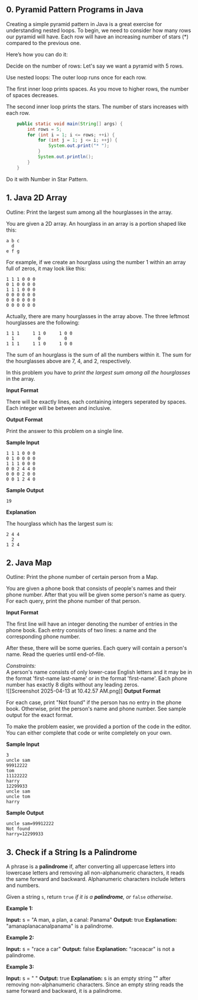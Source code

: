 ## 0. Pyramid Pattern Programs in Java

Creating a simple pyramid pattern in Java is a great exercise for understanding nested loops. To begin, we need to
consider how many rows our pyramid will have. Each row will have an increasing number of stars (*) compared to the
previous one.

Here’s how you can do it:

Decide on the number of rows: Let's say we want a pyramid with 5 rows.

Use nested loops:
The outer loop runs once for each row.

The first inner loop prints spaces. As you move to higher rows, the number of spaces decreases.

The second inner loop prints the stars. The number of stars increases with each row.

```java
    public static void main(String[] args) {
        int rows = 5;
        for (int i = 1; i <= rows; ++i) {
            for (int j = 1; j <= i; ++j) {
                System.out.print("* ");
            }
            System.out.println();
        }
    }

```

Do it with Number in Star Pattern.


## 1. Java 2D Array

Outline: Print the largest sum among all the hourglasses in the array.

You are given a 2D array. An hourglass in an array is a portion shaped like this:

```
a b c
  d
e f g
```

For example, if we create an hourglass using the number 1 within an array full of zeros, it may look like this:

```
1 1 1 0 0 0
0 1 0 0 0 0
1 1 1 0 0 0
0 0 0 0 0 0
0 0 0 0 0 0
0 0 0 0 0 0
```

Actually, there are many hourglasses in the array above. The three leftmost hourglasses are the following:

```
1 1 1     1 1 0     1 0 0
  1         0         0
1 1 1     1 1 0     1 0 0
```

The sum of an hourglass is the sum of all the numbers within it. The sum for the hourglasses above are 7, 4, and 2,
respectively.

In this problem you have to _print the largest sum among all the hourglasses_ in the array.

**Input Format**

There will be exactly lines, each containing integers seperated by spaces. Each integer will be between and inclusive.

**Output Format**

Print the answer to this problem on a single line.

**Sample Input**

```
1 1 1 0 0 0
0 1 0 0 0 0
1 1 1 0 0 0
0 0 2 4 4 0
0 0 0 2 0 0
0 0 1 2 4 0
```

**Sample Output**

```
19
```

**Explanation**

The hourglass which has the largest sum is:

```
2 4 4
  2
1 2 4
```

## 2. Java Map

Outline: Print the phone number of certain person from a Map.

You are given a phone book that consists of people's names and their phone number. After that you will be given some
person's name as query. For each query, print the phone number of that person.

**Input Format**

The first line will have an integer denoting the number of entries in the phone book. Each entry consists of two lines:
a name and the corresponding phone number.

After these, there will be some queries. Each query will contain a person's name. Read the queries until end-of-file.

_Constraints:_  
A person's name consists of only lower-case English letters and it may be in the format 'first-name last-name' or in the
format 'first-name'. Each phone number has exactly 8 digits without any leading zeros.  
![[Screenshot 2025-04-13 at 10.42.57 AM.png]]
**Output Format**

For each case, print "Not found" if the person has no entry in the phone book. Otherwise, print the person's name and
phone number. See sample output for the exact format.

To make the problem easier, we provided a portion of the code in the editor. You can either complete that code or write
completely on your own.

**Sample Input**

```
3
uncle sam
99912222
tom
11122222
harry
12299933
uncle sam
uncle tom
harry
```

**Sample Output**

```
uncle sam=99912222
Not found
harry=12299933
```

## 3. Check if a String Is a Palindrome

A phrase is a **palindrome** if, after converting all uppercase letters into lowercase letters and removing all
non-alphanumeric characters, it reads the same forward and backward. Alphanumeric characters include letters and
numbers.

Given a string `s`, return `true` _if it is a **palindrome**, or_ `false` _otherwise_.

**Example 1:**

**Input:** s = "A man, a plan, a canal: Panama"
**Output:** true
**Explanation:** "amanaplanacanalpanama" is a palindrome.

**Example 2:**

**Input:** s = "race a car"
**Output:** false
**Explanation:** "raceacar" is not a palindrome.

**Example 3:**

**Input:** s = " "
**Output:** true
**Explanation:** s is an empty string "" after removing non-alphanumeric characters.
Since an empty string reads the same forward and backward, it is a palindrome.







